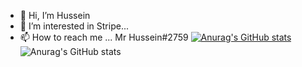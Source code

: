 - 👋 Hi, I’m Hussein
- 👀 I’m interested in Stripe...
- 📫 How to reach me ... Mr Hussein#2759
[![Anurag's GitHub stats](https://github-readme-stats.vercel.app/api?username=HusseinGL)](https://github.com/anuraghazra/github-readme-stats)
![Anurag's GitHub stats](https://github-readme-stats.vercel.app/api?username=HusseinGL&show_icons=true&theme=radical)
